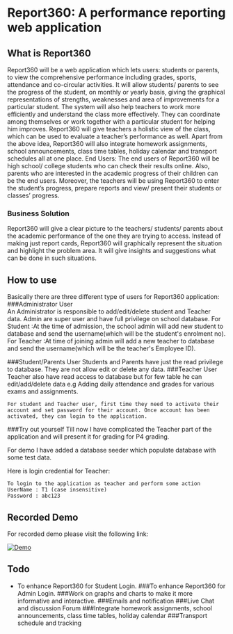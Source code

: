 # Report360: A performance reporting web application


## What is Report360


Report360 will be a web application which lets users: students or parents, to view the comprehensive performance including grades, sports, attendance and co-circular activities. It will allow students/ parents to see the progress of the student, on monthly or yearly basis, giving the graphical representations of strengths, weaknesses and area of improvements for a particular student. 
The system will also help teachers to work more efficiently and understand the class more effectively. They can coordinate among themselves or work together with a particular student for helping him improves. Report360 will give teachers a holistic view of the class, which can be used to evaluate a teacher’s performance as well. 
Apart from the above idea, Report360 will also integrate homework assignments, school announcements, class time tables, holiday calendar and transport schedules all at one place.
End Users: The end users of Report360 will be high school/ college students who can check their results online. Also, parents who are interested in the academic progress of their children can be the end users. Moreover, the teachers will be using Report360 to enter the student’s progress, prepare reports and view/ present their students or classes’ progress. 


###	Business Solution
Report360 will give a clear picture to the teachers/ students/ parents about the academic performance of the one they are trying to access. Instead of making just report cards, Report360 will graphically represent the situation and highlight the problem area. It will give insights and suggestions what can be done in such situations. 


## How to use

Basically there are three different type of users for Report360 application:
###Administrator User  
An Administrator is responsible to add/edit/delete  student and Teacher data. Admin are super user and have full privilege on school database. 
	For Student :At the time of admission, the school admin will add new student to database and send the username(which will be the student's enrolment no). 
	For Teacher :At time of joining admin will add a new teacher to database and send the username(which will be the teacher's Employee ID). 
	
###Student/Parents User 
Students and Parents have just the read privilege to database. They are not allow edit or delete any data.
###Teacher User 
Teacher also have read access to database but for few table he can edit/add/delete data e.g Adding daily attendance and grades for various exams and assignments.

	For student and Teacher user, first time they need to activate their account and set password for their account. Once account has been activated, they can login to the application.

###Try out yourself
Till now I have complicated the Teacher part of the application and will present it for grading for P4 grading.

For demo I have added a database seeder which populate database with some test data.

Here is login credential for Teacher:
	
	To login to the application as teacher and perform some action
	UserName : T1 (case insensitive)
	Password : abc123
	

## Recorded Demo 

For recorded demo please visit the following link:

[![Demo](https://travis-ci.org/laravel/framework.svg)](https://travis-ci.org/laravel/framework)


## Todo

* To enhance Report360 for Student Login.
###To enhance Report360 for Admin Login.
###Work on graphs and charts to make it more informative and interactive.
###Emails and notification
###Live Chat and discussion Forum
###Integrate homework assignments, school announcements, class time tables, holiday calendar 
###Transport schedule and tracking



